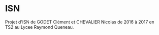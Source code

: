 # ISN
Projet d'ISN de GODET Clément et CHEVALIER Nicolas de 2016 à 2017 en TS2 au Lycee Raymond Queneau.
